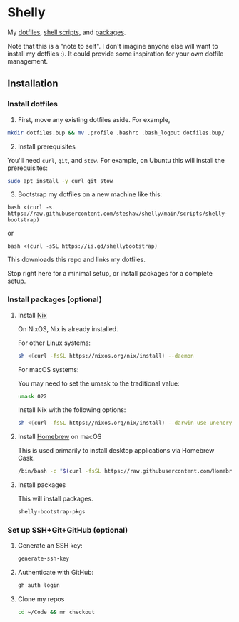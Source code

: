 # Shelly

My [dotfiles](./files/home), [shell scripts](./scripts), and [packages](./nix).

Note that this is a "note to self". I don't imagine anyone else will want to
install my dotfiles :). It could provide some inspiration for your own
dotfile management.

## Installation

### Install dotfiles

1. First, move any existing dotfiles aside. For example,

```bash
mkdir dotfiles.bup && mv .profile .bashrc .bash_logout dotfiles.bup/
```

2. Install prerequisites

You'll need `curl`, `git`, and `stow`. For example, on Ubuntu this will
install the prerequisites:

```bash
sudo apt install -y curl git stow
```

3. Bootstrap my dotfiles on a new machine like this:

``` sh-session
bash <(curl -s https://raw.githubusercontent.com/steshaw/shelly/main/scripts/shelly-bootstrap)
```

or
``` sh-session
bash <(curl -sSL https://is.gd/shellybootstrap)
```

This downloads this repo and links my dotfiles.

Stop right here for a minimal setup, or install packages for a complete
setup.

### Install packages (optional)

1.  Install [Nix](https://nixos.org/nix)

    On NixOS, Nix is already installed.

    For other Linux systems:

    ```bash
    sh <(curl -fsSL https://nixos.org/nix/install) --daemon
    ```

    For macOS systems:

    You may need to set the umask to the traditional value:

    ```bash
    umask 022
    ```

    Install Nix with the following options:

    ```bash
    sh <(curl -fsSL https://nixos.org/nix/install) --darwin-use-unencrypted-nix-store-volume --daemon
    ```

2.  Install [Homebrew](https://brew.sh) on macOS

    This is used primarily to install desktop applications via Homebrew
    Cask.

    ```bash
    /bin/bash -c "$(curl -fsSL https://raw.githubusercontent.com/Homebrew/install/master/install.sh)"
    ```

4.  Install packages

    This will install packages.

    ```bash
    shelly-bootstrap-pkgs
    ```

### Set up SSH+Git+GitHub (optional)

1.  Generate an SSH key:

    ```bash
    generate-ssh-key
    ```

2.  Authenticate with GitHub:

    ```bash
    gh auth login
    ```

3.  Clone my repos

    ```bash
    cd ~/Code && mr checkout
    ```
